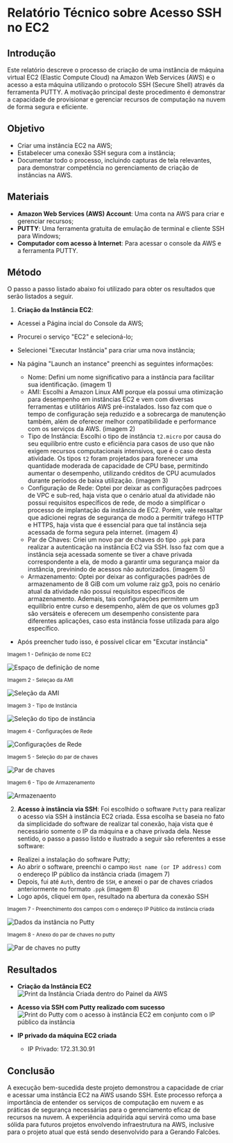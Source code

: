 # Relatório Técnico sobre Acesso SSH no EC2

## Introdução

Este relatório descreve o processo de criação de uma instância de máquina virtual EC2 (Elastic Compute Cloud) na Amazon Web Services (AWS) e o acesso a esta máquina utilizando o protocolo SSH (Secure Shell) através da ferramenta PUTTY. A motivação principal deste procedimento é demonstrar a capacidade de provisionar e gerenciar recursos de computação na nuvem de forma segura e eficiente.

## Objetivo

- Criar uma instância EC2 na AWS;
- Estabelecer uma conexão SSH segura com a instância;
- Documentar todo o processo, incluindo capturas de tela relevantes, para demonstrar competência no gerenciamento de criação de instâncias na AWS.

## Materiais

- **Amazon Web Services (AWS) Account**: Uma conta na AWS para criar e gerenciar recursos;
- **PUTTY**: Uma ferramenta gratuita de emulação de terminal e cliente SSH para Windows;
- **Computador com acesso à Internet**: Para acessar o console da AWS e a ferramenta PUTTY.

## Método

O passo a passo listado abaixo foi utilizado para obter os resultados que serão listados a seguir.

1. **Criação da Instância EC2**:

- Acessei a Página incial do Console da AWS;
- Procurei o serviço "EC2" e selecioná-lo;
- Selecionei "Executar Instância" para criar uma nova instância;
- Na página "Launch an instance" preenchi as seguintes informações:

  - Nome: Defini um nome significativo para a instância para facilitar sua identificação. (imagem 1)
  - AMI: Escolhi a Amazon Linux AMI porque ela possui uma otimização para desempenho em instâncias EC2 e vem com diversas ferramentas e utilitários AWS pré-instalados. Isso faz com que o tempo de configuração seja reduzido e a sobrecarga de manutenção também, além de oferecer melhor compatibilidade e performance com os serviços da AWS. (imagem 2)
  - Tipo de Instância: Escolhi o tipo de instância `t2.micro` por causa do seu equilíbrio entre custo e eficiência para casos de uso que não exigem recursos computacionais intensivos, que é o caso desta atividade. Os tipos `t2` foram projetados para forenecer uma quantidade moderada de capacidade de CPU base, permitindo aumentar o desempenho, utilizando créditos de CPU acumulados durante períodos de baixa utilização. (imagem 3)
  - Configuração de Rede: Optei por deixar as configurações padrçoes de VPC e sub-red, haja vista que o cenário atual da atividade não possui requisitos específicos de rede, de modo a simplificar o processo de implantação da instância de EC2. Porém, vale ressaltar que adicionei regras de segurança de modo a permitir tráfego HTTP e HTTPS, haja vista que é essencial para que tal instância seja acessada de forma segura pela internet. (imagem 4)
  - Par de Chaves: Criei um novo par de chaves do tipo `.ppk` para realizar a autenticação na instância EC2 via SSH. Isso faz com que a instância seja acessada somente se tiver a chave privada correspondente a ela, de modo a garantir uma segurança maior da instância, previnindo de acessos não autorizados. (imagem 5)
  - Armazenamento: Optei por deixar as configurações padrões de armazenamento de 8 GiB com um volume raiz gp3, pois no cenário atual da atividade não possui requisitos específicos de armazenamento. Ademais, tais configurações permitem um equilíbrio entre curso e desempenho, além de que os volumes gp3 são versáteis e oferecem um desempenho consistente para diferentes aplicações, caso esta instância fosse utilizada para algo específico.
- Após preencher tudo isso, é possível clicar em "Excutar instância"

<sub>Imagem 1 - Definição de nome EC2

![Espaço de definição de nome](/nome.png)

<sub>Imagem 2 - Seleçao da AMI </sub>

![Seleção da AMI](/ami.png)

<sub>Imagem 3 - Tipo de Instância</sub>

![Seleção do tipo de instância](/tipo.png)

<sub>Imagem 4 - Configurações de Rede</sub>

![Configurações de Rede](/rede.png)

<sub>Imagem 5 - Seleção do par de chaves</sub>

![Par de chaves](/chaves.png)

<sub>Imagem 6 - Tipo de Armazenamento</sub>

![Armazenaento](/armazenamento.png)

2. **Acesso à instância via SSH**:
Foi escolhido o software `Putty` para realizar o acesso via SSH à instância EC2 criada. Essa escolha se baseia no fato da simplicidade do software de realizar tal conexão, haja vista que é necessário somente o IP da máquina e a chave privada dela. Nesse sentido, o passo a passo listdo e ilustrado a seguir são referentes a esse software:
- Realizei a instalação do software Putty;
- Ao abrir o software, preenchi o campo `Host name (or IP address)` com o endereço IP público da instância criada (imagem 7)
- Depois, fui até `Auth`, dentro de `SSH`, e anexei o par de chaves criados anteriormente no formato `.ppk` (imagem 8)
- Logo após, cliquei em `Open`, resultado na abertura da conexão SSH

<sub>Imagem 7 - Preenchimento dos campos com o endereço IP Público da instância criada</sub>

![Dados da instância no Putty](/putty-ip.png)

<sub>Imagem 8 - Anexo do par de chaves no putty</sub>

![Par de chaves no putty](/putty-chave.png)

## Resultados

- **Criação da Instância EC2**
  ![Print da Instância Criada dentro do Painel da AWS](/dados-instancia.png)

- **Acesso via SSH com Putty realizado com sucesso**
  ![Print do Putty com o acesso à instância EC2 em conjunto com o IP público da instância](/putty.png)

- **IP privado da máquina EC2 criada**
  - IP Privado: 172.31.30.91

## Conclusão

A execução bem-sucedida deste projeto demonstrou a capacidade de criar e acessar uma instância EC2 na AWS usando SSH. Este processo reforça a importância de entender os serviços de computação em nuvem e as práticas de segurança necessárias para o gerenciamento eficaz de recursos na nuvem. A experiência adquirida aqui servirá como uma base sólida para futuros projetos envolvendo infraestrutura na AWS, inclusive para o projeto atual que está sendo desenvolvido para a Gerando Falcões.
